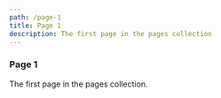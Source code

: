 ```yaml
---
path: /page-1
title: Page 1
description: The first page in the pages collection
---
```

### Page 1

The first page in the pages collection.